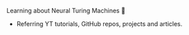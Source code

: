 Learning about Neural Turing Machines 🧠
- Referring YT tutorials, GitHub repos, projects and articles.

